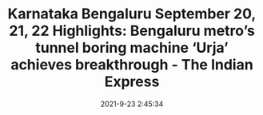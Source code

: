 ---
"title": "Karnataka Bengaluru September 20, 21, 22 Highlights: Bengaluru metro’s tunnel boring machine ‘Urja’ achieves breakthrough - The Indian Express"
"date": "2021-9-23 2:45:34"
"feed_name": "GOOGLENEWSDRILLING"
"feed_website": "https://news.google.com/search?q=drilling%2Bincident&hl=en-US&gl=US&ceid=US:en"
"feed_rss": "https://news.google.com/rss/search?q=drilling%2Bincident&hl=en-US&gl=US&ceid=US:en"
"link": "https://indianexpress.com/article/cities/bangalore/karnataka-bengaluru-latest-news-basavaraj-bommai-siddaramaiah-assembly-session-puc-results-coronavirus-metro-bbmp-traffic-police-live-7520751/"
"file": "_posts/2021-1-1-3af6efd726cf8f589c5f4989409e93c06c12e0a7.md"
"accident": "0"
"drilling": "0"
"dead": "0"
"injured": "0"
"where": "unknown site"
"place": "unknown place"
---